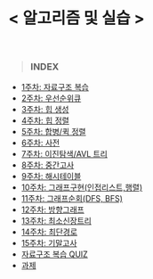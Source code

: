 # < 알고리즘 및 실습 >

<br>

> ### INDEX
- <a href="\week_1">1주차: 자료구조 복습 </a>
- <a href="\week_2">2주차: 우선순위큐</a>
- <a href="\week_3">3주차: 힙 생성</a>
- <a href="\week_4">4주차: 힙 정렬</a>
- <a href="\week_5">5주차: 합병/퀵 정렬</a>
- <a href="\week_6">6주차: 사전</a>
- <a href="\week_8">7주차: 이진탐색/AVL 트리</a>
- <a href="\midterm">8주차: 중간고사</a>
- <a href="\week_9">9주차: 해시테이블</a>
- <a href="\week_10">10주차: 그래프구현(인접리스트,행렬)</a>
- <a href="\week_11">11주차: 그래프순회(DFS, BFS)</a>
- <a href="\week_12">12주차: 방향그래프</a>
- <a href="\week_13">13주차: 최소신장트리</a>
- <a href="\week_14">14주차: 최단경로</a>
- <a href="\finalterm">15주차: 기말고사</a>
- <a href="\quiz">자료구조 복습 QUIZ</a>
- <a href="\assignment">과제</a>